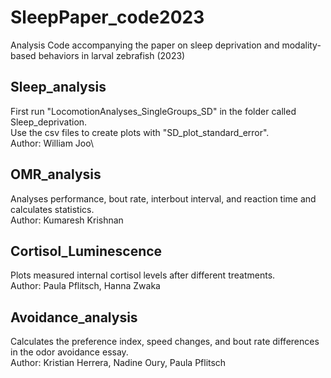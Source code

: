# SleepPaper_code2023
Analysis Code accompanying the paper on sleep deprivation and modality-based behaviors in larval zebrafish (2023)


## Sleep_analysis
First run "LocomotionAnalyses_SingleGroups_SD" in the folder called Sleep_deprivation.\
Use the csv files to create plots with "SD_plot_standard_error".\
Author: William Joo\


## OMR_analysis
Analyses performance, bout rate, interbout interval, and reaction time and calculates statistics.\
Author: Kumaresh Krishnan

## Cortisol_Luminescence
Plots measured internal cortisol levels after different treatments.\
Author: Paula Pflitsch, Hanna Zwaka

## Avoidance_analysis
Calculates the preference index, speed changes, and bout rate differences in the odor avoidance essay.\
Author: Kristian Herrera, Nadine Oury, Paula Pflitsch

